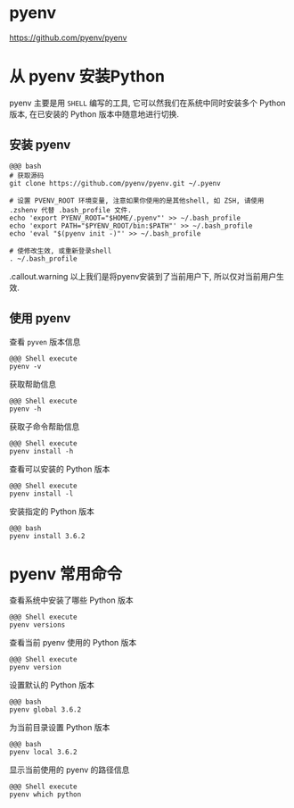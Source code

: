 <!SLIDE center subsection>

# pyenv

https://github.com/pyenv/pyenv

<!SLIDE transition=turnUp>

# 从 pyenv 安装Python

pyenv 主要是用 `SHELL` 编写的工具, 它可以然我们在系统中同时安装多个 Python 版本, 在已安装的 Python 版本中随意地进行切换.

## 安装 pyenv

    @@@ bash
    # 获取源码
    git clone https://github.com/pyenv/pyenv.git ~/.pyenv

    # 设置 PVENV_ROOT 环境变量, 注意如果你使用的是其他shell, 如 ZSH, 请使用 .zshenv 代替 .bash_profile 文件.
    echo 'export PYENV_ROOT="$HOME/.pyenv"' >> ~/.bash_profile
    echo 'export PATH="$PYENV_ROOT/bin:$PATH"' >> ~/.bash_profile
    echo 'eval "$(pyenv init -)"' >> ~/.bash_profile

    # 使修改生效, 或重新登录shell
    . ~/.bash_profile

.callout.warning 以上我们是将pyenv安装到了当前用户下, 所以仅对当前用户生效.

<!SLIDE transition=turnUp>

## 使用 pyenv

查看 `pyven` 版本信息

    @@@ Shell execute
    pyenv -v

获取帮助信息

    @@@ Shell execute
    pyenv -h

获取子命令帮助信息

    @@@ Shell execute
    pyenv install -h

查看可以安装的 Python 版本

    @@@ Shell execute
    pyenv install -l

安装指定的 Python 版本

    @@@ bash
    pyenv install 3.6.2

<!SLIDE transition=turnUp>

# pyenv 常用命令

查看系统中安装了哪些 Python 版本

    @@@ Shell execute
    pyenv versions

查看当前 pyenv 使用的 Python 版本

    @@@ Shell execute
    pyenv version

设置默认的 Python 版本

    @@@ bash
    pyenv global 3.6.2

为当前目录设置 Python 版本

    @@@ bash
    pyenv local 3.6.2

显示当前使用的 pyenv 的路径信息

    @@@ Shell execute
    pyenv which python
